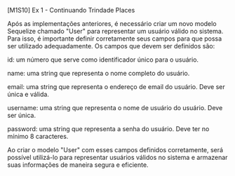 [M1S10] Ex 1 - Continuando Trindade Places

Após as implementações anteriores, é necessário criar um novo modelo Sequelize chamado "User" para representar um usuário válido no sistema. Para isso, é importante definir corretamente seus campos para que possa ser utilizado adequadamente. Os campos que devem ser definidos são:



id: um número que serve como identificador único para o usuário.

name: uma string que representa o nome completo do usuário.

email: uma string que representa o endereço de email do usuário. Deve ser única e válida.

username: uma string que representa o nome de usuário do usuário. Deve ser única.

password: uma string que representa a senha do usuário. Deve ter no mínimo 8 caracteres.

Ao criar o modelo "User" com esses campos definidos corretamente, será possível utilizá-lo para representar usuários válidos no sistema e armazenar suas informações de maneira segura e eficiente.
